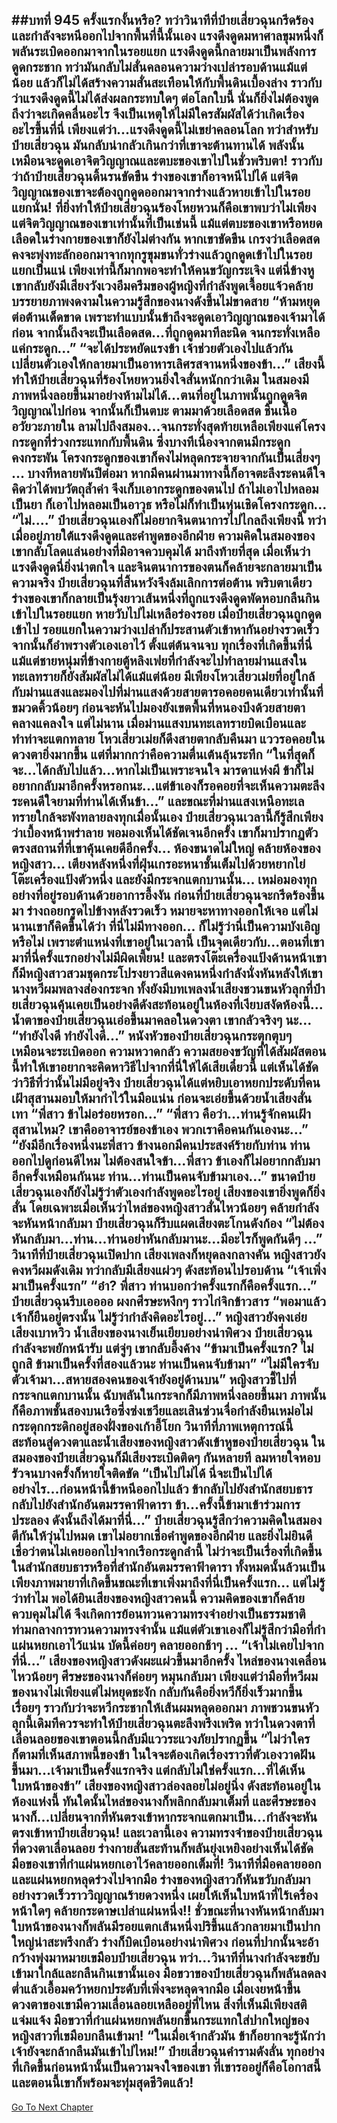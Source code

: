 ##บทที่ 945 ครั้งแรกงั้นหรือ?
ทว่าวินาทีที่ป๋ายเสี่ยวฉุนกรีดร้องและกำลังจะหนีออกไปจากพื้นที่นี้นั้นเอง แรงดึงดูดมหาศาลขุมหนึ่งก็พลันระเบิดออกมาจากในรอยแยก
แรงดึงดูดนี้กลายมาเป็นพลังการดูดกระชาก ทว่ามันกลับไม่สั่นคลอนความว่างเปล่ารอบด้านแม้แต่น้อย แล้วก็ไม่ได้สร้างความสั่นสะเทือนให้กับพื้นดินเบื้องล่าง ราวกับว่าแรงดึงดูดนี้ไม่ได้ส่งผลกระทบใดๆ ต่อโลกใบนี้ นั่นก็ยิ่งไม่ต้องพูดถึงว่าจะเกิดคลื่นอะไร จึงเป็นเหตุให้ไม่มีใครสัมผัสได้ว่าเกิดเรื่องอะไรขึ้นที่นี่
เพียงแต่ว่า...แรงดึงดูดนี้ไม่เขย่าคลอนโลก ทว่าสำหรับป๋ายเสี่ยวฉุน มันกลับน่ากลัวเกินกว่าที่เขาจะต้านทานได้ พลังนั้นเหมือนจะดูดเอาจิตวิญญาณและตบะของเขาไปในชั่วพริบตา!
ราวกับว่าถ้าป๋ายเสี่ยวฉุนดิ้นรนขัดขืน ร่างของเขาก็อาจหนีไปได้ แต่จิตวิญญาณของเขาจะต้องถูกดูดออกมาจากร่างแล้วหายเข้าไปในรอยแยกนั่น!
ที่ยิ่งทำให้ป๋ายเสี่ยวฉุนร้องโหยหวนก็คือเขาพบว่าไม่เพียงแต่จิตวิญญาณของเขาเท่านั้นที่เป็นเช่นนี้ แม้แต่ตบะของเขาหรือหยดเลือดในร่างกายของเขาก็ยังไม่ต่างกัน หากเขาขัดขืน เกรงว่าเลือดสดคงจะพุ่งทะลักออกมาจากทุกรูขุมขนทั่วร่างแล้วถูกดูดเข้าไปในรอยแยกเป็นแน่
เพียงเท่านี้ก็มากพอจะทำให้คนขวัญกระเจิง แต่นี่ข้างหูเขากลับยังมีเสียงวังเวงอึมครึมของผู้หญิงที่กำลังพูดเจื้อยแจ้วคล้ายบรรยายภาพงดงามในความรู้สึกของนางดังขึ้นไม่ขาดสาย
“ห้ามหยุดต่อต้านเด็ดขาด เพราะทำแบบนั้นข้าถึงจะดูดเอาวิญญาณของเจ้ามาได้ก่อน จากนั้นถึงจะเป็นเลือดสด...ที่ถูกดูดมาทีละนิด จนกระทั่งเหลือแค่กระดูก...”
“จะได้ประหยัดแรงข้า เจ้าช่วยตัวเองไปแล้วกัน เปลี่ยนตัวเองให้กลายมาเป็นอาหารเลิศรสจานหนึ่งของข้า...”
เสียงนี้ทำให้ป๋ายเสี่ยวฉุนที่ร้องโหยหวนยิ่งใจสั่นหนักกว่าเดิม ในสมองมีภาพหนึ่งลอยขึ้นมาอย่างห้ามไม่ได้...ตนที่อยู่ในภาพนั้นถูกดูดจิตวิญญาณไปก่อน จากนั้นก็เป็นตบะ ตามมาด้วยเลือดสด ชิ้นเนื้อ อวัยวะภายใน ลามไปถึงสมอง...จนกระทั่งสุดท้ายเหลือเพียงแค่โครงกระดูกที่ร่วงกระแทกกับพื้นดิน ซึ่งบางทีเนื่องจากตนมีกระดูกคงกระพัน โครงกระดูกของเขาก็คงไม่หลุดกระจายจากกันเป็นเสี่ยงๆ ...
บางทีหลายพันปีต่อมา หากมีคนผ่านมาทางนี้ก็อาจตะลึงระคนดีใจคิดว่าได้พบวัตถุล้ำค่า จึงเก็บเอากระดูกของตนไป ถ้าไม่เอาไปหลอมเป็นยา ก็เอาไปหลอมเป็นอาวุธ หรือไม่ก็ทำเป็นหุ่นเชิดโครงกระดูก...
“ไม่....” ป๋ายเสี่ยวฉุนเองก็ไม่อยากจินตนาการไปไกลถึงเพียงนี้ ทว่าเมื่ออยู่ภายใต้แรงดึงดูดและคำพูดของอีกฝ่าย ความคิดในสมองของเขากลับโลดแล่นอย่างที่มิอาจควบคุมได้ มาถึงท้ายที่สุด เมื่อเห็นว่าแรงดึงดูดนี่ยิ่งน่าตกใจ และจินตนาการของตนก็คล้ายจะกลายมาเป็นความจริง ป๋ายเสี่ยวฉุนที่สิ้นหวังจึงล้มเลิกการต่อต้าน พริบตาเดียวร่างของเขาก็กลายเป็นรุ้งยาวเส้นหนึ่งที่ถูกแรงดึงดูดพัดหอบกลืนกินเข้าไปในรอยแยก หายวับไปไม่เหลือร่องรอย
เมื่อป๋ายเสี่ยวฉุนถูกดูดเข้าไป รอยแยกในความว่างเปล่าก็ประสานตัวเข้าหากันอย่างรวดเร็ว จากนั้นก็อำพรางตัวเองเอาไว้ ตั้งแต่ต้นจนจบ ทุกเรื่องที่เกิดขึ้นที่นี่ แม้แต่ชายหนุ่มที่ข้างกายตู้หลิงเฟยที่กำลังจะไปทำลายม่านแสงในทะเลทรายก็ยังสัมผัสไม่ได้แม้แต่น้อย
มีเพียงโหวเสี่ยวเม่ยที่อยู่ใกล้กับม่านแสงและมองไปที่ม่านแสงด้วยสายตารอคอยคนเดียวเท่านั้นที่ขมวดคิ้วน้อยๆ ก่อนจะหันไปมองยังเขตพื้นที่หนองบึงด้วยสายตาคลางแคลงใจ แต่ไม่นาน เมื่อม่านแสงบนทะเลทรายบิดเบือนและทำท่าจะแตกทลาย โหวเสี่ยวเม่ยก็ดึงสายตากลับคืนมา แววรอคอยในดวงตายิ่งมากขึ้น แต่ที่มากกว่าคือความตื่นเต้นลุ้นระทึก
“ในที่สุดก็จะ...ได้กลับไปแล้ว...หากไม่เป็นเพราะจนใจ มารดาแห่งผี ข้าก็ไม่อยากกลับมาอีกครั้งหรอกนะ...แต่ข้าเองก็รอคอยที่จะเห็นความตะลึงระคนดีใจยามที่ท่านได้เห็นข้า...”
และขณะที่ม่านแสงเหนือทะเลทรายใกล้จะพังทลายลงทุกเมื่อนั้นเอง ป๋ายเสี่ยวฉุนเวลานี้ก็รู้สึกเพียงว่าเบื้องหน้าพร่าลาย พอมองเห็นได้ชัดเจนอีกครั้ง เขาก็มาปรากฏตัวตรงสถานที่ที่เขาคุ้นเคยดีอีกครั้ง...
ห้องขนาดไม่ใหญ่ คล้ายห้องของหญิงสาว...
เตียงหลังหนึ่งที่ฝุ่นเกรอะหนาชั้นเต็มไปด้วยหยากไย่ โต๊ะเครื่องแป้งตัวหนึ่ง และยังมีกระจกแตกบานนั้น...
เหม่อมองทุกอย่างที่อยู่รอบด้านด้วยอาการอึ้งงัน ก่อนที่ป๋ายเสี่ยวฉุนจะกรีดร้องขึ้นมา ร่างถอยกรูดไปข้างหลังรวดเร็ว หมายจะหาทางออกให้เจอ แต่ไม่นานเขาก็คิดขึ้นได้ว่า ที่นี่ไม่มีทางออก...
ก็ไม่รู้ว่านี่เป็นความบังเอิญหรือไม่ เพราะตำแหน่งที่เขาอยู่ในเวลานี้ เป็นจุดเดียวกับ...ตอนที่เขามาที่นี่ครั้งแรกอย่างไม่มีผิดเพี้ยน!
และตรงโต๊ะเครื่องแป้งด้านหน้าเขาก็มีหญิงสาวสวมชุดกระโปรงยาวสีแดงคนหนึ่งกำลังนั่งหันหลังให้เขา นางหวีผมพลางส่องกระจก ทั้งยังมีบทเพลงน้ำเสียงชวนขนหัวลุกที่ป๋ายเสี่ยวฉุนคุ้นเคยเป็นอย่างดีดังสะท้อนอยู่ในห้องที่เงียบสงัดห้องนี้...
น้ำตาของป๋ายเสี่ยวฉุนเอ่อขึ้นมาคลอในดวงตา เขากลัวจริงๆ นะ...
“ทำยังไงดี ทำยังไงดี...” หนังหัวของป๋ายเสี่ยวฉุนกระตุกตุบๆ เหมือนจะระเบิดออก ความหวาดกลัว ความสยองขวัญที่ได้สัมผัสตอนนี้ทำให้เขาอยากจะคิดหาวิธีไปจากที่นี่ให้ได้เสียเดี๋ยวนี้ แต่เห็นได้ชัดว่าวิธีที่ว่านั้นไม่มีอยู่จริง ป๋ายเสี่ยวฉุนได้แต่หยิบเอาหยกประดับที่คนเฝ้าสุสานมอบให้มากำไว้ในมือแน่น ก่อนจะเอ่ยขึ้นด้วยน้ำเสียงสั่นเทา
“พี่สาว ข้าไม่อร่อยหรอก...”
“พี่สาว คือว่า...ท่านรู้จักคนเฝ้าสุสานไหม? เขาคืออาจารย์ของข้าเอง พวกเราคือคนกันเองนะ...”
“ยังมีอีกเรื่องหนึ่งนะพี่สาว ข้างนอกมีคนประสงค์ร้ายกับท่าน ท่านออกไปดูก่อนดีไหม ไม่ต้องสนใจข้า...พี่สาว ข้าเองก็ไม่อยากกลับมาอีกครั้งเหมือนกันนะ ท่าน...ท่านเป็นคนจับข้ามาเอง...” ขนาดป๋ายเสี่ยวฉุนเองก็ยังไม่รู้ว่าตัวเองกำลังพูดอะไรอยู่ เสียงของเขายิ่งพูดก็ยิ่งสั่น โดยเฉพาะเมื่อเห็นว่าไหล่ของหญิงสาวสั่นไหวน้อยๆ คล้ายกำลังจะหันหน้ากลับมา ป๋ายเสี่ยวฉุนก็รีบแผดเสียงตะโกนดังก้อง
“ไม่ต้องหันกลับมา...ท่าน...ท่านอย่าหันกลับมานะ...มีอะไรก็พูดกันดีๆ ...”
วินาทีที่ป๋ายเสี่ยวฉุนเปิดปาก เสียงเพลงก็หยุดลงกลางคัน หญิงสาวยังคงหวีผมดังเดิม ทว่ากลับมีเสียงแผ่วๆ ดังสะท้อนไปรอบด้าน
“เจ้าเพิ่งมาเป็นครั้งแรก”
“อ๋า? พี่สาว ท่านบอกว่าครั้งแรกก็คือครั้งแรก...” ป๋ายเสี่ยวฉุนรีบเออออ ผงกศีรษะหงึกๆ ราวไก่จิกข้าวสาร
“พอมาแล้ว เจ้าก็ยืนอยู่ตรงนั้น ไม่รู้ว่ากำลังคิดอะไรอยู่...” หญิงสาวยังคงเอ่ยเสียงเบาหวิว น้ำเสียงของนางเย็นเยียบอย่างน่าพิศวง ป๋ายเสี่ยวฉุนกำลังจะพยักหน้ารับ แต่จู่ๆ เขากลับอึ้งค้าง
“ข้ามาเป็นครั้งแรก? ไม่ถูกสิ ข้ามาเป็นครั้งที่สองแล้วนะ ท่านเป็นคนจับข้ามา”
“ไม่มีใครจับตัวเจ้ามา...สหายสองคนของเจ้ายังอยู่ด้านบน” หญิงสาวชี้ไปที่กระจกแตกบานนั้น ฉับพลันในกระจกก็มีภาพหนึ่งลอยขึ้นมา ภาพนั้นก็คือภาพชั้นสองบนเรือซึ่งซ่งเชวียและเสินซ่วนจื่อกำลังยืนเหม่อไม่กระดุกกระดิกอยู่สองฝั่งของเก้าอี้โยก
วินาทีที่ภาพเหตุการณ์นี้สะท้อนสู่ดวงตาและน้ำเสียงของหญิงสาวดังเข้าหูของป๋ายเสี่ยวฉุน ในสมองของป๋ายเสี่ยวฉุนก็มีเสียงระเบิดติดๆ กันหลายที ลมหายใจหอบรัวจนบางครั้งก็หายใจติดขัด
“เป็นไปไม่ได้ นี่จะเป็นไปได้อย่างไร...ก่อนหน้านี้ข้าหนีออกไปแล้ว ข้ากลับไปยังสำนักสยบธาร กลับไปยังสำนักอันตมรรคาฟ้าดารา ข้า...ครั้งนี้ข้ามาเข้าร่วมการประลอง ดังนั้นถึงได้มาที่นี่...” ป๋ายเสี่ยวฉุนรู้สึกว่าความคิดในสมองตีกันให้วุ่นไปหมด เขาไม่อยากเชื่อคำพูดของอีกฝ่าย และยิ่งไม่ยินดีเชื่อว่าตนไม่เคยออกไปจากเรือกระดูกลำนี้ ไม่ว่าจะเป็นเรื่องที่เกิดขึ้นในสำนักสยบธารหรือที่สำนักอันตมรรคาฟ้าดารา ทั้งหมดนั้นล้วนเป็นเพียงภาพมายาที่เกิดขึ้นขณะที่เขาเพิ่งมาถึงที่นี่เป็นครั้งแรก...
แต่ไม่รู้ว่าทำไม พอได้ยินเสียงของหญิงสาวคนนี้ ความคิดของเขาก็คล้ายควบคุมไม่ได้ จึงเกิดการย้อนทวนความทรงจำอย่างเป็นธรรมชาติ
ท่ามกลางการทวนความทรงจำนั้น แม้แต่ตัวเขาเองก็ไม่รู้สึกว่ามือที่กำแผ่นหยกเอาไว้แน่น บัดนี้ค่อยๆ คลายออกช้าๆ ...
“เจ้าไม่เคยไปจากที่นี่...” เสียงของหญิงสาวดังผะแผ่วขึ้นมาอีกครั้ง ไหล่ของนางเคลื่อนไหวน้อยๆ ศีรษะของนางก็ค่อยๆ หมุนกลับมา เพียงแต่ว่ามือที่หวีผมของนางไม่เพียงแต่ไม่หยุดชะงัก กลับกันคือยิ่งหวีก็ยิ่งเร็วมากขึ้นเรื่อยๆ
ราวกับว่าจะหวีกระชากให้เส้นผมหลุดออกมา ภาพชวนขนหัวลุกนี้เดิมทีควรจะทำให้ป๋ายเสี่ยวฉุนตะลึงพรึงเพริด ทว่าในดวงตาที่เลื่อนลอยของเขาตอนนี้กลับมีแววระแวงภัยปรากฏขึ้น
“ไม่ว่าใครก็ตามที่เห็นสภาพนี้ของข้า ในใจจะต้องเกิดเรื่องราวที่ตัวเองวาดฝันขึ้นมา...เจ้ามาเป็นครั้งแรกจริง แต่กลับไม่ใช่ครั้งแรก...ที่ได้เห็นใบหน้าของข้า” เสียงของหญิงสาวล่องลอยไม่อยู่นิ่ง ดังสะท้อนอยู่ในห้องแห่งนี้ ทันใดนั้นไหล่ของนางก็พลิกกลับมาเต็มที่ และศีรษะของนางก็...เปลี่ยนจากที่หันตรงเข้าหากระจกแตกมาเป็น...กำลังจะหันตรงเข้าหาป๋ายเสี่ยวฉุน!
และเวลานี้เอง ความทรงจำของป๋ายเสี่ยวฉุนที่ดวงตาเลื่อนลอย ร่างกายสั่นสะท้านก็พลันยุ่งเหยิงอย่างเห็นได้ชัด มือของเขาที่กำแผ่นหยกเอาไว้คลายออกเต็มที่!
วินาทีที่มือคลายออกและแผ่นหยกหลุดร่วงไปจากมือ ร่างของหญิงสาวก็หันขวับกลับมาอย่างรวดเร็วราววิญญาณร้ายดวงหนึ่ง เผยให้เห็นใบหน้าที่ไร้เครื่องหน้าใดๆ คล้ายกระดาษเปล่าแผ่นหนึ่ง!!
ชั่วขณะที่นางหันหน้ากลับมา ใบหน้าของนางก็พลันมีรอยแตกเส้นหนึ่งปริขึ้นแล้วกลายมาเป็นปากใหญ่น่าสะพรึงกลัว ร่างก็บิดเบือนอย่างน่าพิศวง ก่อนที่ปากนั้นจะอ้ากว้างพุ่งมาหมายเขมือบป๋ายเสี่ยวฉุน
ทว่า...วินาทีที่นางกำลังจะขยับเข้ามาใกล้และกลืนกินเขานั้นเอง มือขวาของป๋ายเสี่ยวฉุนก็พลันลดลงต่ำแล้วเอื้อมคว้าหยกประดับที่เพิ่งจะหลุดจากมือ เมื่อเงยหน้าขึ้น ดวงตาของเขามีความเลื่อนลอยเหลืออยู่ที่ไหน สิ่งที่เห็นมีเพียงสติแจ่มแจ้ง มือขวาที่กำแผ่นหยกพลันยกขึ้นกระแทกใส่ปากใหญ่ของหญิงสาวที่เขมือบกลืนเข้ามา!
“ในเมื่อเจ้ากลัวมัน ข้าก็อยากจะรู้นักว่าเจ้ายังจะกล้ากลืนมันเข้าไปไหม!” ป๋ายเสี่ยวฉุนคำรามดังลั่น ทุกอย่างที่เกิดขึ้นก่อนหน้านั้นเป็นความจงใจของเขา ที่เขารออยู่ก็คือโอกาสนี้ และตอนนี้เขาก็พร้อมจะทุ่มสุดชีวิตแล้ว!
------


[Go To Next Chapter]( ./92.md)